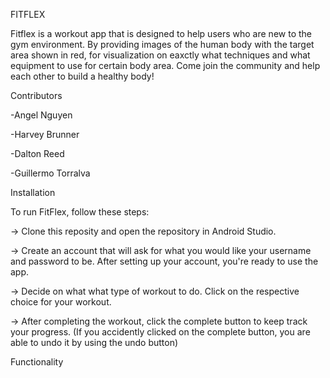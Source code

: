 FITFLEX 

Fitflex is a workout app that is designed to help users who are new to the gym environment. By providing images of the human body with the target area shown in red, for visualization on eaxctly what techniques and what equipment to use for certain body area. Come join the community and  help each other to build a healthy body! 

Contributors 

-Angel Nguyen 

-Harvey Brunner 

-Dalton Reed 

-Guillermo Torralva 

 
Installation 

To run FitFlex, follow these steps: 

-> Clone this reposity and open the repository in Android Studio. 

-> Create an account that will ask for what you would like your username and password to be. After setting up your account, you're ready to use the app.

-> Decide on what what type of workout to do. Click on the respective choice for your workout.

-> After completing the workout, click the complete button to keep track your progress. (If you accidently clicked on the complete button, you are able to undo it by using the undo button) 


Functionality 

